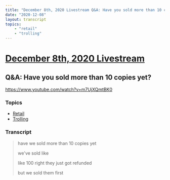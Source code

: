 ```yaml
---
title: "December 8th, 2020 Livestream Q&A: Have you sold more than 10 copies yet?"
date: "2020-12-08"
layout: transcript
topics:
    - "retail"
    - "trolling"
---
```

# [December 8th, 2020 Livestream](../2020-12-08.md)
## Q&A: Have you sold more than 10 copies yet?
https://www.youtube.com/watch?v=m7UjXQmtBK0

### Topics
* [Retail](../topics/retail.md)
* [Trolling](../topics/trolling.md)

### Transcript

> have we sold more than 10 copies yet
>
> we've sold like
>
> like 100 right they just got refunded
>
> but we sold them first
